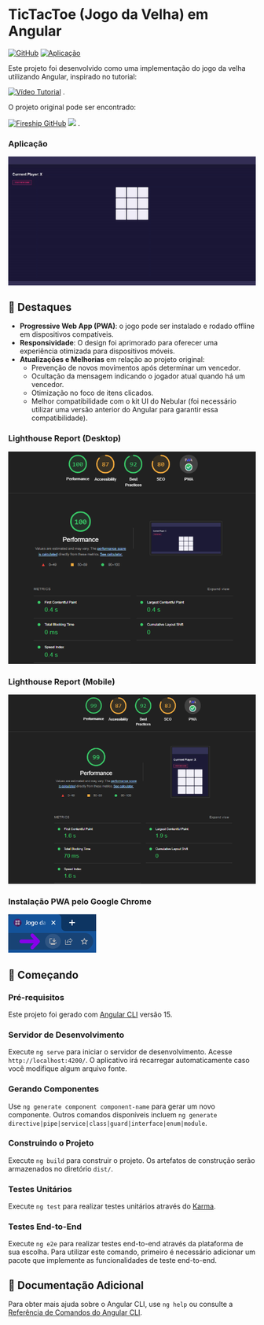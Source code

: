 # TicTacToe (Jogo da Velha) em Angular
[![GitHub](https://img.shields.io/badge/Visite-Meu%20Perfil-0891B2?style=flat-square&logo=github)](https://github.com/Tgentil) [![Aplicação](https://img.shields.io/badge/Aplicação-TicTacToe-FF4500?style=flat-square)](https://tic-tac-toe-tg-ng.web.app/)

Este projeto foi desenvolvido como uma implementação do jogo da velha utilizando Angular, inspirado no tutorial:

 [![Vídeo Tutorial](https://img.shields.io/badge/Assista%20o%20tutorial-Youtube-FF0000?style=flat-square&logo=youtube)](https://www.youtube.com/watch?v=G0bBLvWXBvc&list=PL0vfts4VzfNjsTV_6i9a9iczMnthWqHzM&index=12)
.

O projeto original pode ser encontrado:

[![Fireship GitHub](https://img.shields.io/badge/Repositório%20Original-Fireship-FF4500?style=flat-square)](https://github.com/fireship-io/angular-tic-tac-toe)
<img src="https://avatars.githubusercontent.com/u/46283609?s=200&v=4" width="20"> .

### Aplicação

![Aplicação funcionando](./src/assets/vids/app.gif )

## 🌟 Destaques

- **Progressive Web App (PWA)**: o jogo pode ser instalado e rodado offline em dispositivos compatíveis.
- **Responsividade**: O design foi aprimorado para oferecer uma experiência otimizada para dispositivos móveis.
- **Atualizações e Melhorias** em relação ao projeto original:
  - Prevenção de novos movimentos após determinar um vencedor.
  - Ocultação da mensagem indicando o jogador atual quando há um vencedor.
  - Otimização no foco de itens clicados.
  - Melhor compatibilidade com o kit UI do Nebular (foi necessário utilizar uma versão anterior do Angular para garantir essa compatibilidade).

### Lighthouse Report (Desktop)

![Lighthouse Desktop](./src/assets/img/desktop.png)

### Lighthouse Report (Mobile)

![Lighthouse Mobile](./src/assets/img/mobile.png)

### Instalação PWA pelo Google Chrome

![Instalação PWA](./src/assets/img/download.png )

## 🚀 Começando

### Pré-requisitos

Este projeto foi gerado com [Angular CLI](https://github.com/angular/angular-cli) versão 15. 

### Servidor de Desenvolvimento

Execute `ng serve` para iniciar o servidor de desenvolvimento. Acesse `http://localhost:4200/`. O aplicativo irá recarregar automaticamente caso você modifique algum arquivo fonte.

### Gerando Componentes

Use `ng generate component component-name` para gerar um novo componente. Outros comandos disponíveis incluem `ng generate directive|pipe|service|class|guard|interface|enum|module`.

### Construindo o Projeto

Execute `ng build` para construir o projeto. Os artefatos de construção serão armazenados no diretório `dist/`.

### Testes Unitários

Execute `ng test` para realizar testes unitários através do [Karma](https://karma-runner.github.io).

### Testes End-to-End

Execute `ng e2e` para realizar testes end-to-end através da plataforma de sua escolha. Para utilizar este comando, primeiro é necessário adicionar um pacote que implemente as funcionalidades de teste end-to-end.

## 📖 Documentação Adicional

Para obter mais ajuda sobre o Angular CLI, use `ng help` ou consulte a [Referência de Comandos do Angular CLI](https://angular.io/cli).
